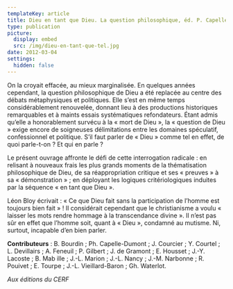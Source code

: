 ```yaml
---
templateKey: article
title: Dieu en tant que Dieu. La question philosophique, éd. P. Capelle-Dumont
type: publication
picture:
  display: embed
  src: /img/dieu-en-tant-que-tel.jpg
date: 2012-03-04
settings:
  hidden: false
---
```

On la croyait effacée, au mieux marginalisée. En quelques années cependant, la question philosophique de Dieu a été replacée au centre des débats métaphysiques et politiques. Elle s’est en même temps considérablement renouvelée, donnant lieu à des productions historiques remarquables et à maints essais systématiques refondateurs. Étant admis qu’elle a honorablement survécu à la « mort de Dieu », la « question de Dieu » exige encore de soigneuses délimitations entre les domaines spéculatif, confessionnel et politique. S’il faut parler de « Dieu » comme tel en effet, de quoi parle-t-on ? Et qui en parle ?

Le présent ouvrage affronte le défi de cette interrogation radicale : en relisant à nouveaux frais les plus grands moments de la thématisation philosophique de Dieu, de sa réappropriation critique et ses « preuves » à sa « démonstration » ; en déployant les logiques critériologiques induites par la séquence « en tant que Dieu ».

Léon Bloy écrivait : « Ce que Dieu fait sans la participation de l’homme est toujours bien fait » ! Il considérait cependant que le christianisme a voulu « laisser les mots rendre hommage à la transcendance divine ». Il n’est pas sûr en effet que l’homme soit, quant à « Dieu », condamné au mutisme. Ni, surtout, incapable d’en bien parler.

**Contributeurs** : B. Bourdin ; Ph. Capelle-Dumont ; J. Courcier ; Y. Courtel ; L. Devillairs ; A. Feneuil ; P. Gilbert ; J. de Gramont ; E. Housset ; J.-Y. Lacoste ; B. Mab ille ; J.-L. Marion ; J.-L. Nancy ; J.-M. Narbonne ; R. Pouivet ; E. Tourpe ; J.-L. Vieillard-Baron ; Gh. Waterlot.

*Aux éditions du CERF*